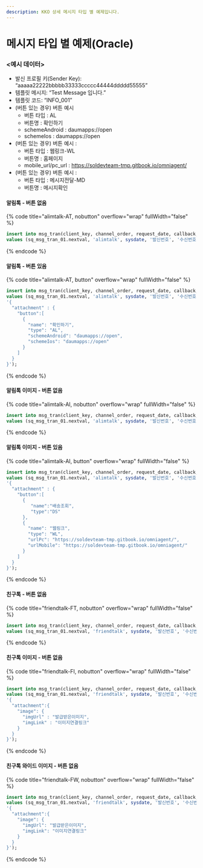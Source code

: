 ```yaml
---
description: KKO 상세 메시지 타입 별 예제입니다.
---
```


# 메시지 타입 별 예제(Oracle)

### <예시 데이터>

* 발신 프로필 키(Sender Key): “aaaaa22222bbbbb33333ccccc44444ddddd55555”
* 템플릿 메시지: “Test Message 입니다.”
* 템플릿 코드: “INFO\_001”
* (버튼 있는 경우) 버튼 예시
  * 버튼 타입 : AL
  * 버튼명 : 확인하기
  * schemeAndroid : daumapps://open
  * schemeIos : daumapps://open
* (버튼 있는 경우) 버튼 예시 :&#x20;
  * 버튼 타입 : 웹링크-WL
  * 버튼명 : 홈페이지
  * mobile\_url/pc\_url : https://soldevteam-tmp.gitbook.io/omniagent/
* (버튼 있는 경우) 버튼 예시 :&#x20;
  * 버튼 타입 : 메시지전달-MD
  * 버튼명 : 메시지확인

#### 알림톡 - 버튼 없음

{% code title="alimtalk-AT, nobutton" overflow="wrap" fullWidth="false" %}
```sql
insert into msg_tran(client_key, channel_order, request_date, callback, recipient, kko_msg_type, kko_content, kko_sender_key, kko_template_code) 
values (sq_msg_tran_01.nextval, 'alimtalk', sysdate, '발신번호', '수신번호', 'AT', 'Test Message 입니다.', 'aaaaa22222bbbbb33333ccccc44444ddddd55555', 'INFO_001');
```
{% endcode %}

#### 알림톡 - 버튼 있음

{% code title="alimtalk-AT, button" overflow="wrap" fullWidth="false" %}
```sql
insert into msg_tran(client_key, channel_order, request_date, callback, recipient, kko_msg_type, kko_content, kko_sender_key, kko_template_code, kko_option) 
values (sq_msg_tran_01.nextval, 'alimtalk', sysdate, '발신번호', '수신번호', 'AT', 'Test Message 입니다.', 'aaaaa22222bbbbb33333ccccc44444ddddd55555', 'INFO_001', 
'{
  "attachment" : {
    "button":[
      {
		"name": "확인하기",
		"type": "AL",
		"schemeAndroid": "daumapps://open",
		"schemeIos": "daumapps://open"
      }
    ]
  }
}');
```
{% endcode %}

#### 알림톡 이미지 - 버튼 없음

{% code title="alimtalk-AI, nobutton" overflow="wrap" fullWidth="false" %}
```sql
insert into msg_tran(client_key, channel_order, request_date, callback, recipient, kko_msg_type, kko_content, kko_sender_key, kko_template_code) 
values (sq_msg_tran_01.nextval, 'alimtalk', sysdate, '발신번호', '수신번호', 'AI', 'Test Message 입니다.', 'aaaaa22222bbbbb33333ccccc44444ddddd55555', 'INFO_001');
```
{% endcode %}

#### 알림톡 이미지 - 버튼 있음

{% code title="alimtalk-AI, button" overflow="wrap" fullWidth="false" %}
```sql
insert into msg_tran(client_key, channel_order, request_date, callback, recipient, kko_msg_type, kko_content, kko_sender_key, kko_template_code, kko_option) 
values (sq_msg_tran_01.nextval, 'alimtalk', sysdate, '발신번호', '수신번호', 'AI', 'Test Message 입니다.', 'aaaaa22222bbbbb33333ccccc44444ddddd55555', 'INFO_001',
'{
  "attachment" : {
    "button":[
      {
         "name":"배송조회",
         "type":"DS"
      },
      {
        "name": "웹링크",
        "type": "WL",
        "urlPc": "https://soldevteam-tmp.gitbook.io/omniagent/",
        "urlMobile": "https://soldevteam-tmp.gitbook.io/omniagent/"
      }
    ]
  }
}');
```
{% endcode %}

#### 친구톡 - 버튼 없음

{% code title="friendtalk-FT, nobutton" overflow="wrap" fullWidth="false" %}
```sql
insert into msg_tran(client_key, channel_order, request_date, callback, recipient, kko_msg_type, kko_content, kko_sender_key) 
values (sq_msg_tran_01.nextval, 'friendtalk', sysdate, '발신번호', '수신번호', 'FT', 'Test Message 입니다.', 'aaaaa22222bbbbb33333ccccc44444ddddd55555');
```
{% endcode %}

#### 친구톡 이미지 - 버튼 없음

{% code title="friendtalk-FI, nobutton" overflow="wrap" fullWidth="false" %}
```sql
insert into msg_tran(client_key, channel_order, request_date, callback, recipient, kko_msg_type, kko_content, kko_sender_key, kko_option) 
values (sq_msg_tran_01.nextval, 'friendtalk', sysdate, '발신번호', '수신번호', 'FI', 'Test Message 입니다.', 'aaaaa22222bbbbb33333ccccc44444ddddd55555',
'{
  "attachment":{
    "image": {
      "imgUrl" : "발급받은이미지",
      "imgLink" : "이미지연결링크"
    }
  }
}');
```
{% endcode %}

#### 친구톡 와이드 이미지 - 버튼 없음

{% code title="friendtalk-FW, nobutton" overflow="wrap" fullWidth="false" %}
```sql
insert into msg_tran(client_key, channel_order, request_date, callback, recipient, kko_msg_type, kko_content, kko_sender_key, kko_option) 
values (sq_msg_tran_01.nextval, 'friendtalk', sysdate, '발신번호', '수신번호', 'FW', 'Test Message 입니다.', 'aaaaa22222bbbbb33333ccccc44444ddddd55555',
'{
  "attachment":{
    "image": {
      "imgUrl": "발급받은이미지",
      "imgLink": "이미지연결링크"
    }
  }
}');
```
{% endcode %}
